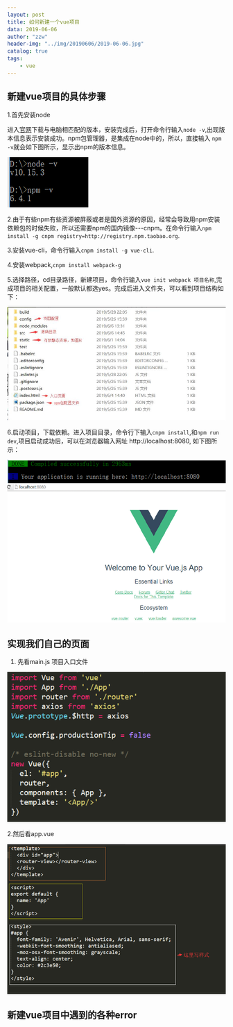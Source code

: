 ```yaml
---
layout: post
title: 如何新建一个vue项目
data: 2019-06-06
author: "zzw"
header-img: "../img/20190606/2019-06-06.jpg"
catalog: true
tags:
    - vue
---
```



## 新建vue项目的具体步骤

1.首先安装node

进入[官网](https://nodejs.org/en/download/current/)下载与电脑相匹配的版本，安装完成后，打开命令行输入` node -v `,出现版本信息表示安装成功。npm包管理器，是集成在node中的，所以，直接输入 ` npm -v `就会如下图所示，显示出npm的版本信息。

![img](/img/20190606/node-v.png)

2.由于有些npm有些资源被屏蔽或者是国外资源的原因，经常会导致用npm安装依赖包的时候失败，所以还需要npm的国内镜像---cnpm。在命令行输入` npm install -g cnpm registry=http://registry.npm.taobao.org `.

3.安装vue-cli，命令行输入` cnpm install -g vue-cli `.

4.安装webpack,` cnpm install webpack-g `

5.选择路径，cd目录路径，新建项目，命令行输入` vue init webpack 项目名称 `,完成项目的相关配置，一般默认都选yes。完成后进入文件夹，可以看到项目结构如下：

![img](../img/20190606/initialize.jpg)

6.启动项目，下载依赖。进入项目目录，命令行下输入` cnpm install `,和` npm run dev `,项目启动成功后，可以在浏览器输入网址 http://localhost:8080, 如下图所示：

![img](../img/20190606/run.png)
![img](../img/20190606/browser.jpg)


## 实现我们自己的页面

1. 先看main.js 项目入口文件

![img](../img/20190606/mainjs.png)

2.然后看app.vue

![img](../img/20190606/appvue.png)

## 新建vue项目中遇到的各种error
